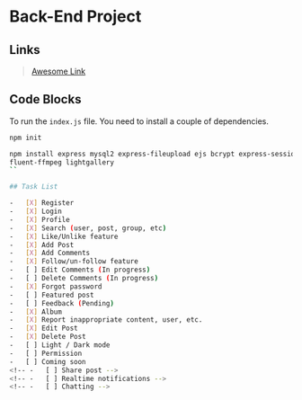 # Back-End Project

## Links

> [Awesome Link](https://www.youtube.com/watch?v=dQw4w9WgXcQ "Awesome Link")

## Code Blocks

To run the `index.js` file. You need to install a couple of dependencies.

```bash
npm init

npm install express mysql2 express-fileupload ejs bcrypt express-session multer cors 
fluent-ffmpeg lightgallery 
``

## Task List

-   [X] Register
-   [X] Login
-   [X] Profile
-   [X] Search (user, post, group, etc)
-   [X] Like/Unlike feature
-   [X] Add Post
-   [X] Add Comments
-   [X] Follow/un-follow feature
-   [ ] Edit Comments (In progress)
-   [ ] Delete Comments (In progress)
-   [X] Forgot password
-   [ ] Featured post
-   [ ] Feedback (Pending)
-   [X] Album
-   [X] Report inappropriate content, user, etc.
-   [X] Edit Post
-   [X] Delete Post 
-   [ ] Light / Dark mode
-   [ ] Permission 
-   [ ] Coming soon
<!-- -   [ ] Share post -->
<!-- -   [ ] Realtime notifications -->
<!-- -   [ ] Chatting -->
